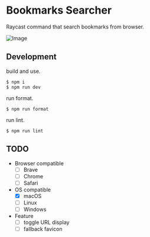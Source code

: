 # Bookmarks Searcher

Raycast command that search bookmarks from browser.

![Image](https://github.com/user-attachments/assets/bbaaecd3-2cd8-4b98-9562-056be4c80f89)

## Development

build and use.

```shell
$ npm i
$ npm run dev
```

run format.

```sehll
$ npm run format
```

run lint.

```sehll
$ npm run lint
```

## TODO

- Browser compatible
  - [ ] Brave
  - [ ] Chrome
  - [ ] Safari
- OS compatible
  - [x] macOS
  - [ ] Linux
  - [ ] Windows
- Feature
  - [ ] toggle URL display
  - [ ] fallback favicon
